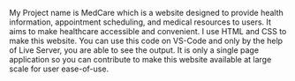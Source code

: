 My Project name is MedCare which is a website designed to provide health information, appointment scheduling, and medical resources to users. It aims to make healthcare accessible and convenient. I use HTML and CSS to make this website. You can use this code on VS-Code and only by the help of Live Server, you are able to see the output. It is only a single page application so you can contribute to make this website available at large scale for user ease-of-use. 
